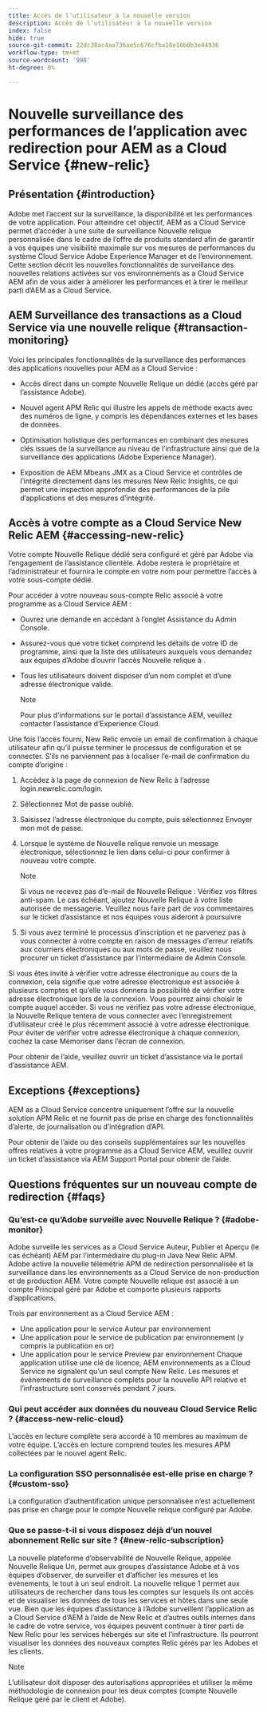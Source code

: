 ```yaml
---
title: Accès de l’utilisateur à la nouvelle version
description: Accès de l’utilisateur à la nouvelle version
index: false
hide: true
source-git-commit: 22dc38ac4aa736ae5c676cfba16e16b0b3e44936
workflow-type: tm+mt
source-wordcount: '998'
ht-degree: 0%

---
```



# Nouvelle surveillance des performances de l’application avec redirection pour AEM as a Cloud Service {#new-relic}

## Présentation {#introduction}

Adobe met l’accent sur la surveillance, la disponibilité et les performances de votre application. Pour atteindre cet objectif, AEM as a Cloud Service permet d’accéder à une suite de surveillance Nouvelle relique personnalisée dans le cadre de l’offre de produits standard afin de garantir à vos équipes une visibilité maximale sur vos mesures de performances du système Cloud Service Adobe Experience Manager et de l’environnement. Cette section décrit les nouvelles fonctionnalités de surveillance des nouvelles relations activées sur vos environnements as a Cloud Service AEM afin de vous aider à améliorer les performances et à tirer le meilleur parti d’AEM as a Cloud Service.

## AEM Surveillance des transactions as a Cloud Service via une nouvelle relique {#transaction-monitoring}

Voici les principales fonctionnalités de la surveillance des performances des applications nouvelles pour AEM as a Cloud Service :

* Accès direct dans un compte Nouvelle Relique un dédié (accès géré par l’assistance Adobe).

* Nouvel agent APM Relic qui illustre les appels de méthode exacts avec des numéros de ligne, y compris les dépendances externes et les bases de données.

* Optimisation holistique des performances en combinant des mesures clés issues de la surveillance au niveau de l’infrastructure ainsi que de la surveillance des applications (Adobe Experience Manager).

* Exposition de AEM Mbeans JMX as a Cloud Service et contrôles de l’intégrité directement dans les mesures New Relic Insights, ce qui permet une inspection approfondie des performances de la pile d’applications et des mesures d’intégrité.

## Accès à votre compte as a Cloud Service New Relic AEM {#accessing-new-relic}

Votre compte Nouvelle Relique dédié sera configuré et géré par Adobe via l’engagement de l’assistance clientèle. Adobe restera le propriétaire et l’administrateur et fournira le compte en votre nom pour permettre l’accès à votre sous-compte dédié.

Pour accéder à votre nouveau sous-compte Relic associé à votre programme as a Cloud Service AEM :

* Ouvrez une demande en accédant à l’onglet Assistance du Admin Console.
* Assurez-vous que votre ticket comprend les détails de votre ID de programme, ainsi que la liste des utilisateurs auxquels vous demandez aux équipes d’Adobe d’ouvrir l’accès Nouvelle relique à .
* Tous les utilisateurs doivent disposer d’un nom complet et d’une adresse électronique valide.

   >[!NOTE]
   >Pour plus d’informations sur le portail d’assistance AEM, veuillez contacter l’assistance d’Experience Cloud.

Une fois l’accès fourni, New Relic envoie un email de confirmation à chaque utilisateur afin qu’il puisse terminer le processus de configuration et se connecter. S’ils ne parviennent pas à localiser l’e-mail de confirmation du compte d’origine :

1. Accédez à la page de connexion de New Relic à l’adresse login.newrelic.com/login.

1. Sélectionnez Mot de passe oublié.

1. Saisissez l’adresse électronique du compte, puis sélectionnez Envoyer mon mot de passe.

1. Lorsque le système de Nouvelle relique renvoie un message électronique, sélectionnez le lien dans celui-ci pour confirmer à nouveau votre compte.

   >[!NOTE]
   >Si vous ne recevez pas d’e-mail de Nouvelle Relique :
   >Vérifiez vos filtres anti-spam. Le cas échéant, ajoutez Nouvelle Relique à votre liste autorisée de messagerie.
   >Veuillez nous faire part de vos commentaires sur le ticket d’assistance et nos équipes vous aideront à poursuivre

1. Si vous avez terminé le processus d’inscription et ne parvenez pas à vous connecter à votre compte en raison de messages d’erreur relatifs aux courriers électroniques ou aux mots de passe, veuillez nous procurer un ticket d’assistance par l’intermédiaire de Admin Console.

Si vous êtes invité à vérifier votre adresse électronique au cours de la connexion, cela signifie que votre adresse électronique est associée à plusieurs comptes et qu’elle vous donnera la possibilité de vérifier votre adresse électronique lors de la connexion. Vous pourrez ainsi choisir le compte auquel accéder. Si vous ne vérifiez pas votre adresse électronique, la Nouvelle Relique tentera de vous connecter avec l’enregistrement d’utilisateur créé le plus récemment associé à votre adresse électronique. Pour éviter de vérifier votre adresse électronique à chaque connexion, cochez la case Mémoriser dans l’écran de connexion.

Pour obtenir de l’aide, veuillez ouvrir un ticket d’assistance via le portail d’assistance AEM.

## Exceptions {#exceptions}

AEM as a Cloud Service concentre uniquement l’offre sur la nouvelle solution APM Relic et ne fournit pas de prise en charge des fonctionnalités d’alerte, de journalisation ou d’intégration d’API.

Pour obtenir de l’aide ou des conseils supplémentaires sur les nouvelles offres relatives à votre programme as a Cloud Service AEM, veuillez ouvrir un ticket d’assistance via AEM Support Portal pour obtenir de l’aide.

## Questions fréquentes sur un nouveau compte de redirection {#faqs}

### Qu’est-ce qu’Adobe surveille avec Nouvelle Relique ? {#adobe-monitor}

Adobe surveille les services as a Cloud Service Auteur, Publier et Aperçu (le cas échéant) AEM par l’intermédiaire du plug-in Java New Relic APM. Adobe active la nouvelle télémétrie APM de redirection personnalisée et la surveillance dans les environnements as a Cloud Service de non-production et de production AEM. Votre compte Nouvelle relique est associé à un compte Principal géré par Adobe et comporte plusieurs rapports d’applications.

Trois par environnement as a Cloud Service AEM :

* Une application pour le service Auteur par environnement
* Une application pour le service de publication par environnement (y compris la publication en or)
* Une application pour le service Preview par environnement Chaque application utilise une clé de licence, AEM environnements as a Cloud Service ne signalent qu’un seul compte New Relic. Les mesures et événements de surveillance complets pour la nouvelle API relative et l’infrastructure sont conservés pendant 7 jours.

### Qui peut accéder aux données du nouveau Cloud Service Relic ? {#access-new-relic-cloud}

L’accès en lecture complète sera accordé à 10 membres au maximum de votre équipe. L’accès en lecture comprend toutes les mesures APM collectées par le nouvel agent Relic.

### La configuration SSO personnalisée est-elle prise en charge ? {#custom-sso}

La configuration d’authentification unique personnalisée n’est actuellement pas prise en charge pour le compte Nouvelle relique configuré par Adobe.

### Que se passe-t-il si vous disposez déjà d’un nouvel abonnement Relic sur site ? {#new-relic-subscription}

La nouvelle plateforme d’observabilité de Nouvelle Relique, appelée Nouvelle Relique Un, permet aux groupes d’assistance Adobe et à vos équipes d’observer, de surveiller et d’afficher les mesures et les événements, le tout à un seul endroit. La nouvelle relique 1 permet aux utilisateurs de rechercher dans tous les comptes sur lesquels ils ont accès et de visualiser les données de tous les services et hôtes dans une seule vue. Bien que les équipes d’assistance à l’Adobe surveillent l’application as a Cloud Service d’AEM à l’aide de New Relic et d’autres outils internes dans le cadre de votre service, vos équipes peuvent continuer à tirer parti de New Relic pour les services hébergés sur site et l’infrastructure. Ils pourront visualiser les données des nouveaux comptes Relic gérés par les Adobes et les clients.

>[!NOTE]
>L’utilisateur doit disposer des autorisations appropriées et utiliser la même méthodologie de connexion pour les deux comptes (compte Nouvelle Relique géré par le client et Adobe).


